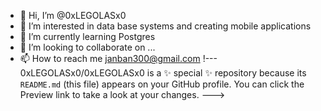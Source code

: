 - 👋 Hi, I’m @0xLEGOLASx0
- 👀 I’m interested in data base systems and creating mobile applications
- 🌱 I’m currently learning Postgres
- 💞️ I’m looking to collaborate on ...
- 📫 How to reach me janban300@gmail.com
!---
0xLEGOLASx0/0xLEGOLASx0 is a ✨ special ✨ repository because its `README.md` (this file) appears on your GitHub profile.
You can click the Preview link to take a look at your changes.
--->
